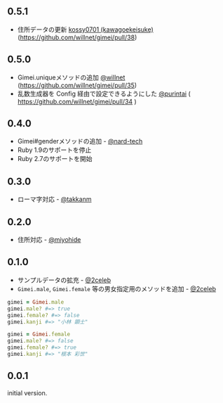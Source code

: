 ## 0.5.1

* 住所データの更新 [kossy0701 (kawagoekeisuke)](https://github.com/kossy0701) (https://github.com/willnet/gimei/pull/38)

## 0.5.0

* Gimei.uniqueメソッドの追加 [@willnet](https://github.com/willnet) (https://github.com/willnet/gimei/pull/35)
* 乱数生成器を Config 経由で設定できるようにした [@purintai](https://github.com/purintai) ( https://github.com/willnet/gimei/pull/34  )

## 0.4.0

* Gimei#genderメソッドの追加 - [@nard-tech](https://github.com/nard-tech)
* Ruby 1.9のサポートを停止
* Ruby 2.7のサポートを開始

## 0.3.0

* ローマ字対応 - [@takkanm](https://github.com/takkanm)

## 0.2.0

* 住所対応 - [@miyohide](https://github.com/miyohide)

## 0.1.0

* サンプルデータの拡充 - [@2celeb](https://github.com/2celeb)
* `Gimei.male`, `Gimei.female` 等の男女指定用のメソッドを追加 - [@2celeb](https://github.com/2celeb)

```ruby
gimei = Gimei.male
gimei.male? #=> true
gimei.female? #=> false
gimei.kanji #=> "小林 顕士"

gimei = Gimei.female
gimei.male? #=> false
gimei.female? #=> true
gimei.kanji #=> "根本 彩世"
```

## 0.0.1

initial version.
